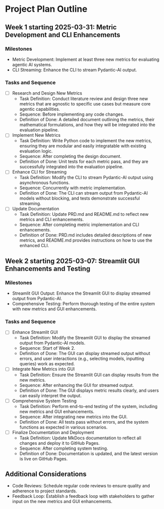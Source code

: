 <!-- markdownlint-disable MD024 -->
# Project Plan Outline

## Week 1 starting 2025-03-31: Metric Development and CLI Enhancements

### Milestones

- Metric Development: Implement at least three new metrics for evaluating agentic AI systems.
- CLI Streaming: Enhance the CLI to stream Pydantic-AI output.

### Tasks and Sequence

- [ ] Research and Design New Metrics
  - Task Definition: Conduct literature review and design three new metrics that are agnostic to specific use cases but measure core agentic capabilities.
  - Sequence: Before implementing any code changes.
  - Definition of Done: A detailed document outlining the metrics, their mathematical formulations, and how they will be integrated into the evaluation pipeline.
- [ ] Implement New Metrics
  - Task Definition: Write Python code to implement the new metrics, ensuring they are modular and easily integratable with existing evaluation logic.
  - Sequence: After completing the design document.
  - Definition of Done: Unit tests for each metric pass, and they are successfully integrated into the evaluation pipeline.
- [ ] Enhance CLI for Streaming
  - Task Definition: Modify the CLI to stream Pydantic-AI output using asynchronous functions.
  - Sequence: Concurrently with metric implementation.
  - Definition of Done: The CLI can stream output from Pydantic-AI models without blocking, and tests demonstrate successful streaming.
- [ ] Update Documentation
  - Task Definition: Update PRD.md and README.md to reflect new metrics and CLI enhancements.
  - Sequence: After completing metric implementation and CLI enhancements.
  - Definition of Done: PRD.md includes detailed descriptions of new metrics, and README.md provides instructions on how to use the enhanced CLI.

## Week 2 starting 2025-03-07: Streamlit GUI Enhancements and Testing

### Milestones

- Streamlit GUI Output: Enhance the Streamlit GUI to display streamed output from Pydantic-AI.
- Comprehensive Testing: Perform thorough testing of the entire system with new metrics and GUI enhancements.

### Tasks and Sequence

- [ ] Enhance Streamlit GUI
  - Task Definition: Modify the Streamlit GUI to display the streamed output from Pydantic-AI models.
  - Sequence: Start of Week 2.
  - Definition of Done: The GUI can display streamed output without errors, and user interactions (e.g., selecting models, inputting queries) work as expected.
- [ ] Integrate New Metrics into GUI
  - Task Definition: Ensure the Streamlit GUI can display results from the new metrics.
  - Sequence: After enhancing the GUI for streamed output.
  - Definition of Done: The GUI displays metric results clearly, and users can easily interpret the output.
- [ ] Comprehensive System Testing
  - Task Definition: Perform end-to-end testing of the system, including new metrics and GUI enhancements.
  - Sequence: After integrating new metrics into the GUI.
  - Definition of Done: All tests pass without errors, and the system functions as expected in various scenarios.
- [ ] Finalize Documentation and Deployment
  - Task Definition: Update MkDocs documentation to reflect all changes and deploy it to GitHub Pages.
  - Sequence: After completing system testing.
  - Definition of Done: Documentation is updated, and the latest version is live on GitHub Pages.

## Additional Considerations

- Code Reviews: Schedule regular code reviews to ensure quality and adherence to project standards.
- Feedback Loop: Establish a feedback loop with stakeholders to gather input on the new metrics and GUI enhancements.
